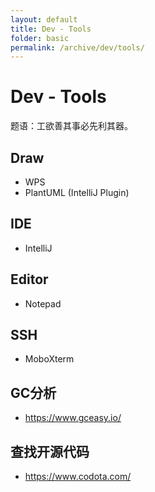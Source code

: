 ```yaml
---
layout: default
title: Dev - Tools
folder: basic
permalink: /archive/dev/tools/
---
```


# Dev - Tools

题语：工欲善其事必先利其器。

## Draw

- WPS
- PlantUML (IntelliJ Plugin)

## IDE

- IntelliJ

## Editor

- Notepad

## SSH

- MoboXterm

## GC分析

- <https://www.gceasy.io/>

## 查找开源代码

- <https://www.codota.com/>
